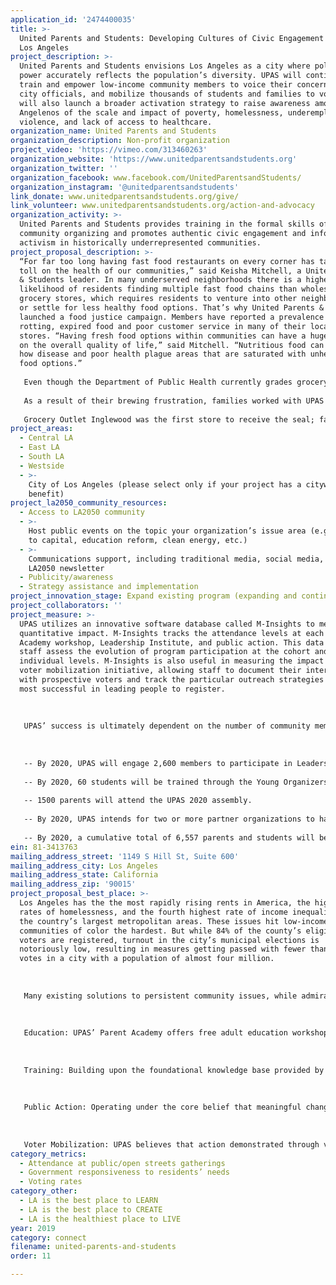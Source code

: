 ```yaml
---
application_id: '2474400035'
title: >-
  United Parents and Students: Developing Cultures of Civic Engagement Across
  Los Angeles
project_description: >-
  United Parents and Students envisions Los Angeles as a city where political
  power accurately reflects the population’s diversity. UPAS will continue to
  train and empower low-income community members to voice their concerns, engage
  city officials, and mobilize thousands of students and families to vote. It
  will also launch a broader activation strategy to raise awareness among
  Angelenos of the scale and impact of poverty, homelessness, underemployment,
  violence, and lack of access to healthcare.
organization_name: United Parents and Students
organization_description: Non-profit organization
project_video: 'https://vimeo.com/313460263'
organization_website: 'https://www.unitedparentsandstudents.org'
organization_twitter: ''
organization_facebook: www.facebook.com/UnitedParentsandStudents/
organization_instagram: '@unitedparentsandstudents'
link_donate: www.unitedparentsandstudents.org/give/
link_volunteer: www.unitedparentsandstudents.org/action-and-advocacy
organization_activity: >-
  United Parents and Students provides training in the formal skills of
  community organizing and promotes authentic civic engagement and informed
  activism in historically underrepresented communities.
project_proposal_description: >-
  “For far too long having fast food restaurants on every corner has taken a
  toll on the health of our communities,” said Keisha Mitchell, a United Parents
  & Students leader. In many underserved neighborhoods there is a higher
  likelihood of residents finding multiple fast food chains than wholesome
  grocery stores, which requires residents to venture into other neighborhoods
  or settle for less healthy food options. That’s why United Parents & Students
  launched a food justice campaign. Members have reported a prevalence of
  rotting, expired food and poor customer service in many of their local grocery
  stores. “Having fresh food options within communities can have a huge impact
  on the overall quality of life,” said Mitchell. “Nutritious food can change
  how disease and poor health plague areas that are saturated with unhealthy
  food options.”
   
   Even though the Department of Public Health currently grades grocery stores, the department does not account for rotting produce, meat, and dairy products. “I have to travel outside of my community to have a good experience and that’s not okay,” recalled Isela Castro, another UPAS member. “I want to be able to shop in my community.”
   
   As a result of their brewing frustration, families worked with UPAS to develop a report card and an evaluation process to hold grocery stores accountable for their food quality. Stores that meet these standards earn a United Parents & Students Certified Store of Excellence Seal to alert community members to its quality. While this seal may not be verified by local or state authorities yet, it’s a critical step toward taking back the power to demand change, and reward progress, in their local stores.
   
   Grocery Outlet Inglewood was the first store to receive the seal; families wanted to recognize its efforts in meeting the standards. Ultimately, UPAS hopes to work with the city and county to institutionalize a county-wide program with a similar rubric and seal. “The food justice campaign is important to me because I believe that all families should have equal access to affordable high quality food,” said Castro. “We should be able to walk into the grocery stores in our communities and see fresh fruits and vegetables, healthy items, and affordable prices.”
project_areas:
  - Central LA
  - East LA
  - South LA
  - Westside
  - >-
    City of Los Angeles (please select only if your project has a citywide
    benefit)
project_la2050_community_resources:
  - Access to LA2050 community
  - >-
    Host public events on the topic your organization’s issue area (e.g. access
    to capital, education reform, clean energy, etc.) 
  - >-
    Communications support, including traditional media, social media, and
    LA2050 newsletter
  - Publicity/awareness
  - Strategy assistance and implementation
project_innovation_stage: Expand existing program (expanding and continuing ongoing successful projects)
project_collaborators: ''
project_measure: >-
  UPAS utilizes an innovative software database called M-Insights to measure
  quantitative impact. M-Insights tracks the attendance levels at each Parent
  Academy workshop, Leadership Institute, and public action. This data helps
  staff assess the evolution of program participation at the cohort and
  individual levels. M-Insights is also useful in measuring the impact of the
  voter mobilization initiative, allowing staff to document their interactions
  with prospective voters and track the particular outreach strategies that are
  most successful in leading people to register.
   
   
   
   UPAS’ success is ultimately dependent on the number of community members engaged and trained, the quality of training, and the frequency of civic engagement as a result. The overall reach and effectiveness of UPAS’ work is measured against ambitious goals which are designed by the Executive Director and Board through close collaboration with local families and site-based leaders who drive the work at the neighborhood level.
   
   
   
   -- By 2020, UPAS will engage 2,600 members to participate in Leadership Institutes per year.
   
   -- By 2020, 60 students will be trained through the Young Organizers Institute.
   
   -- 1500 parents will attend the UPAS 2020 assembly.
   
   -- By 2020, UPAS intends for two or more partner organizations to have submitted proposals for affiliate membership. Organizations that have expressed interest include KIPP Los Angeles, Magnolia Public Schools, and Camino Nuevo Charter Academy. 
   
   -- By 2020, a cumulative total of 6,557 parents and students will be registered to vote and at least 40 local public actions will be led by members each year.
ein: 81-3413763
mailing_address_street: '1149 S Hill St, Suite 600'
mailing_address_city: Los Angeles
mailing_address_state: California
mailing_address_zip: '90015'
project_proposal_best_place: >-
  Los Angeles has the the most rapidly rising rents in America, the highest
  rates of homelessness, and the fourth highest rate of income inequality among
  the country’s largest metropolitan areas. These issues hit low-income
  communities of color the hardest. But while 84% of the county’s eligible
  voters are registered, turnout in the city’s municipal elections is
  notoriously low, resulting in measures getting passed with fewer than 200,000
  votes in a city with a population of almost four million.
   
   
   
   Many existing solutions to persistent community issues, while admirable, often treat community empowerment as a volunteer, grassroots pastime. UPAS fundamentally believes that in order to secure long-lasting community progress and revitalization, community organizing must be recognized as a profession requiring knowledge and strategic skills. Furthermore, UPAS’ training is based on an understanding that systemic change needs to be pursued and sustained by the community itself rather than through the efforts, however well intentioned, of others. The organization aims to help build the capacity of grassroots coalitions in which local families can participate and ultimately attain leadership roles. UPAS’ Theory of Change is built upon the development and nurturing of parent and student leaders as they work to activate the latent capital of their communities. The organization carries out its program through a structured program consisting of parent education, formal advocacy training, coordinated public actions, and voter registration initiatives.
   
   
   
   Education: UPAS’ Parent Academy offers free adult education workshops designed to develop basic skills and provide parents with a core understanding of the issues that most affect their communities. A schedule of classes, delivered at a partnering school site, is tailored to meet the needs of a particular neighborhood.
   
   
   
   Training: Building upon the foundational knowledge base provided by the Parent Academy, the Leadership Institute follows a training model utilized by the Industrial Areas Foundation since the 1970s to teach participants how to prioritize issues, draft solutions, and develop strategies to engage elected representatives in meaningful and informed dialogue.
   
   
   
   Public Action: Operating under the core belief that meaningful change is the direct result of concerted public action, UPAS translates theory into practice by guiding members to apply their education and training to active civic participation. UPAS’ public initiatives have resulted in many successful community-wide accomplishments.
   
   
   
   Voter Mobilization: UPAS believes that action demonstrated through voting is essential to the organization’s strategy; meaningful self-advocacy requires communities to combine public action and voter registration efforts in order to establish and sustain broader, coalition-based civic engagement.
category_metrics:
  - Attendance at public/open streets gatherings
  - Government responsiveness to residents’ needs
  - Voting rates
category_other:
  - LA is the best place to LEARN
  - LA is the best place to CREATE
  - LA is the healthiest place to LIVE
year: 2019
category: connect
filename: united-parents-and-students
order: 11

---
```

